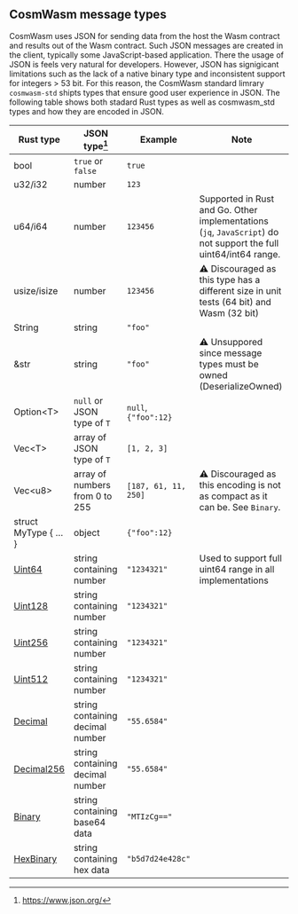 ## CosmWasm message types

CosmWasm uses JSON for sending data from the host the Wasm contract and results
out of the Wasm contract. Such JSON messages are created in the client,
typically some JavaScript-based application. There the usage of JSON is feels
very natural for developers. However, JSON has signigicant limitations such as
the lack of a native binary type and inconsistent support for integers > 53 bit.
For this reason, the CosmWasm standard limrary `cosmwasm-std` shipts types that
ensure good user experience in JSON. The following table shows both stadard Rust
types as well as cosmwasm_std types and how they are encoded in JSON.

| Rust type           | JSON type[^1]                    | Example              | Note                                                                                                             |
| ------------------- | -------------------------------- | -------------------- | ---------------------------------------------------------------------------------------------------------------- |
| bool                | `true` or `false`                | `true`               |                                                                                                                  |
| u32/i32             | number                           | `123`                |                                                                                                                  |
| u64/i64             | number                           | `123456`             | Supported in Rust and Go. Other implementations (`jq`, `JavaScript`) do not support the full uint64/int64 range. |
| usize/isize         | number                           | `123456`             | ⚠️ Discouraged as this type has a different size in unit tests (64 bit) and Wasm (32 bit)                        |
| String              | string                           | `"foo"`              |
| &str                | string                           | `"foo"`              | ⚠️ Unsuppored since message types must be owned (DeserializeOwned)                                               |
| Option\<T\>         | `null` or JSON type of `T`       | `null`, `{"foo":12}` |                                                                                                                  |
| Vec\<T\>            | array of JSON type of `T`        | `[1, 2, 3]`          |
| Vec\<u8\>           | array of numbers from 0 to 255   | `[187, 61, 11, 250]` | ⚠️ Discouraged as this encoding is not as compact as it can be. See `Binary`.                                    |
| struct MyType { … } | object                           | `{"foo":12}`         |                                                                                                                  |
| [Uint64]            | string containing number         | `"1234321"`          | Used to support full uint64 range in all implementations                                                         |
| [Uint128]           | string containing number         | `"1234321"`          |                                                                                                                  |
| [Uint256]           | string containing number         | `"1234321"`          |                                                                                                                  |
| [Uint512]           | string containing number         | `"1234321"`          |                                                                                                                  |
| [Decimal]           | string containing decimal number | `"55.6584"`          |                                                                                                                  |
| [Decimal256]        | string containing decimal number | `"55.6584"`          |                                                                                                                  |
| [Binary]            | string containing base64 data    | `"MTIzCg=="`         |                                                                                                                  |
| [HexBinary]         | string containing hex data       | `"b5d7d24e428c"`     |                                                                                                                  |

[uint64]: https://docs.rs/cosmwasm-std/1.1.1/cosmwasm_std/struct.Uint64.html
[uint128]: https://docs.rs/cosmwasm-std/1.1.1/cosmwasm_std/struct.Uint128.html
[uint256]: https://docs.rs/cosmwasm-std/1.1.1/cosmwasm_std/struct.Uint256.html
[uint512]: https://docs.rs/cosmwasm-std/1.1.1/cosmwasm_std/struct.Uint512.html
[decimal]: https://docs.rs/cosmwasm-std/1.1.1/cosmwasm_std/struct.Decimal.html
[decimal256]:
  https://docs.rs/cosmwasm-std/1.1.1/cosmwasm_std/struct.Decimal256.html
[binary]: https://docs.rs/cosmwasm-std/1.1.1/cosmwasm_std/struct.Binary.html
[hexbinary]:
  https://docs.rs/cosmwasm-std/1.1.1/cosmwasm_std/struct.HexBinary.html

[^1]: https://www.json.org/

